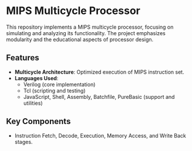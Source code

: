 # MIPS Multicycle Processor

This repository implements a MIPS multicycle processor, focusing on simulating and analyzing its functionality. The project emphasizes modularity and the educational aspects of processor design.

## Features

- **Multicycle Architecture**: Optimized execution of MIPS instruction set.
- **Languages Used**: 
  - Verilog (core implementation)
  - Tcl (scripting and testing)
  - JavaScript, Shell, Assembly, Batchfile, PureBasic (support and utilities)

## Key Components

- Instruction Fetch, Decode, Execution, Memory Access, and Write Back stages.

